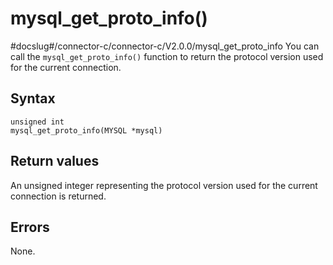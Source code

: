 mysql_get_proto_info()
===========================================
#docslug#/connector-c/connector-c/V2.0.0/mysql_get_proto_info
You can call the `mysql_get_proto_info()` function to return the protocol version used for the current connection.

Syntax
---------------------------

```unknow
unsigned int
mysql_get_proto_info(MYSQL *mysql)
```



Return values
----------------------------------

An unsigned integer representing the protocol version used for the current connection is returned.

Errors
---------------------------

None.
